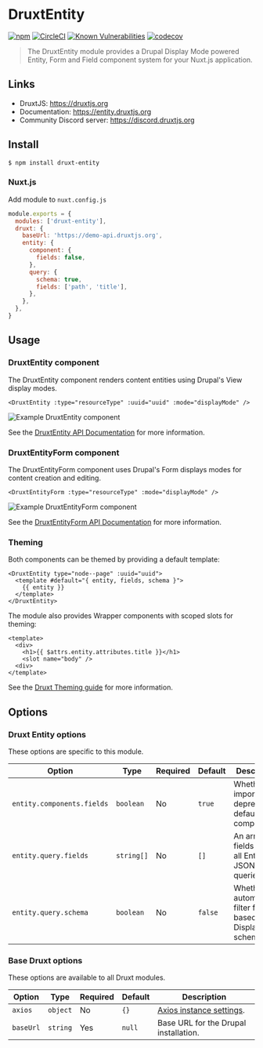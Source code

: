 # DruxtEntity

[![npm](https://badgen.net/npm/v/druxt-entity)](https://www.npmjs.com/package/druxt-entity)
[![CircleCI](https://circleci.com/gh/druxt/druxt-entity.svg?style=svg)](https://circleci.com/gh/druxt/druxt-entity)
[![Known Vulnerabilities](https://snyk.io/test/github/druxt/druxt-entity/badge.svg?targetFile=package.json)](https://snyk.io/test/github/druxt/druxt-entity?targetFile=package.json)
[![codecov](https://codecov.io/gh/druxt/druxt-entity/branch/develop/graph/badge.svg)](https://codecov.io/gh/druxt/druxt-entity)


> The DruxtEntity module provides a Drupal Display Mode powered Entity, Form and Field component system for your Nuxt.js application.


## Links

- DruxtJS: https://druxtjs.org
- Documentation: https://entity.druxtjs.org
- Community Discord server: https://discord.druxtjs.org


## Install

`$ npm install druxt-entity`


### Nuxt.js

Add module to `nuxt.config.js`

```js
module.exports = {
  modules: ['druxt-entity'],
  druxt: {
    baseUrl: 'https://demo-api.druxtjs.org',
    entity: {
      component: {
        fields: false,
      },
      query: {
        schema: true,
        fields: ['path', 'title'],
      },
    },
  },
}
```


## Usage

### DruxtEntity component

The DruxtEntity component renders content entities using Drupal's View display modes.

```vue
<DruxtEntity :type="resourceType" :uuid="uuid" :mode="displayMode" />
```

![Example DruxtEntity component](https://raw.githubusercontent.com/druxt/druxt-entity/HEAD/docs/images/druxt-entity.png)

See the [DruxtEntity API Documentation](https://entity.druxtjs.org/api/components/DruxtEntity.html) for more information.


### DruxtEntityForm component

The DruxtEntityForm component uses Drupal's Form displays modes for content creation and editing.

```vue
<DruxtEntityForm :type="resourceType" :mode="displayMode" />
```

![Example DruxtEntityForm component](https://raw.githubusercontent.com/druxt/druxt-entity/HEAD/docs/images/druxt-entity-form.png)

See the [DruxtEntityForm API Documentation](https://entity.druxtjs.org/api/components/DruxtEntity.html) for more information.


### Theming

Both components can be themed by providing a default template:
```vue
<DruxtEntity type="node--page" :uuid="uuid">
  <template #default="{ entity, fields, schema }">
    {{ entity }}
  </template>
</DruxtEntity>
```

The module also provides Wrapper components with scoped slots for theming:
```vue
<template>
  <div>
    <h1>{{ $attrs.entity.attributes.title }}</h1>
    <slot name="body" />
  <div>
</template>
```

See the [Druxt Theming guide](https://druxtjs.org/guide/theming.html) for more information.


## Options

### Druxt Entity options

These options are specific to this module.

| Option | Type | Required | Default | Description |
| --- | --- | --- | --- | --- |
| `entity.components.fields` | `boolean` | No | `true` | Whether to import deprecated default Field components. |
| `entity.query.fields` | `string[]` | No | `[]` | An array of fields to filter all Entity JSON:API queries. |
| `entity.query.schema` | `boolean` | No | `false` | Whether to automatically filter fields based on Display schema. |


### Base Druxt options

These options are available to all Druxt modules.

| Option | Type | Required | Default | Description |
| --- | --- | --- | --- | --- |
| `axios` | `object` | No | `{}` | [Axios instance settings](https://github.com/axios/axios#axioscreateconfig). |
| `baseUrl` | `string` | Yes | `null` | Base URL for the Drupal installation. |
